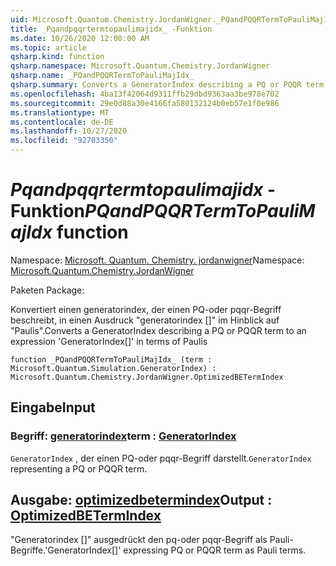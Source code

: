 ```yaml
---
uid: Microsoft.Quantum.Chemistry.JordanWigner._PQandPQQRTermToPauliMajIdx_
title: _Pqandpqqrtermtopaulimajidx_ -Funktion
ms.date: 10/26/2020 12:00:00 AM
ms.topic: article
qsharp.kind: function
qsharp.namespace: Microsoft.Quantum.Chemistry.JordanWigner
qsharp.name: _PQandPQQRTermToPauliMajIdx_
qsharp.summary: Converts a GeneratorIndex describing a PQ or PQQR term to an expression 'GeneratorIndex[]' in terms of Paulis
ms.openlocfilehash: 4ba13f42064d9311ffb29dbd9363aa3be978e702
ms.sourcegitcommit: 29e0d88a30e4166fa580132124b0eb57e1f0e986
ms.translationtype: MT
ms.contentlocale: de-DE
ms.lasthandoff: 10/27/2020
ms.locfileid: "92703350"
---
```

# <a name="_pqandpqqrtermtopaulimajidx_-function"></a><span data-ttu-id="f5128-102">_Pqandpqqrtermtopaulimajidx_ -Funktion</span><span class="sxs-lookup"><span data-stu-id="f5128-102">_PQandPQQRTermToPauliMajIdx_ function</span></span>

<span data-ttu-id="f5128-103">Namespace: [Microsoft. Quantum. Chemistry. jordanwigner](xref:Microsoft.Quantum.Chemistry.JordanWigner)</span><span class="sxs-lookup"><span data-stu-id="f5128-103">Namespace: [Microsoft.Quantum.Chemistry.JordanWigner](xref:Microsoft.Quantum.Chemistry.JordanWigner)</span></span>

<span data-ttu-id="f5128-104">Paketen [](https://nuget.org/packages/)</span><span class="sxs-lookup"><span data-stu-id="f5128-104">Package: [](https://nuget.org/packages/)</span></span>


<span data-ttu-id="f5128-105">Konvertiert einen generatorindex, der einen PQ-oder pqqr-Begriff beschreibt, in einen Ausdruck "generatorindex []" im Hinblick auf "Paulis".</span><span class="sxs-lookup"><span data-stu-id="f5128-105">Converts a GeneratorIndex describing a PQ or PQQR term to an expression 'GeneratorIndex[]' in terms of Paulis</span></span>

```qsharp
function _PQandPQQRTermToPauliMajIdx_ (term : Microsoft.Quantum.Simulation.GeneratorIndex) : Microsoft.Quantum.Chemistry.JordanWigner.OptimizedBETermIndex
```


## <a name="input"></a><span data-ttu-id="f5128-106">Eingabe</span><span class="sxs-lookup"><span data-stu-id="f5128-106">Input</span></span>

### <a name="term--generatorindex"></a><span data-ttu-id="f5128-107">Begriff: [generatorindex](xref:Microsoft.Quantum.Simulation.GeneratorIndex)</span><span class="sxs-lookup"><span data-stu-id="f5128-107">term : [GeneratorIndex](xref:Microsoft.Quantum.Simulation.GeneratorIndex)</span></span>

<span data-ttu-id="f5128-108">`GeneratorIndex` , der einen PQ-oder pqqr-Begriff darstellt.</span><span class="sxs-lookup"><span data-stu-id="f5128-108">`GeneratorIndex` representing a PQ or PQQR term.</span></span>



## <a name="output--optimizedbetermindex"></a><span data-ttu-id="f5128-109">Ausgabe: [optimizedbetermindex](xref:Microsoft.Quantum.Chemistry.JordanWigner.OptimizedBETermIndex)</span><span class="sxs-lookup"><span data-stu-id="f5128-109">Output : [OptimizedBETermIndex](xref:Microsoft.Quantum.Chemistry.JordanWigner.OptimizedBETermIndex)</span></span>

<span data-ttu-id="f5128-110">"Generatorindex []" ausgedrückt den pq-oder pqqr-Begriff als Pauli-Begriffe.</span><span class="sxs-lookup"><span data-stu-id="f5128-110">'GeneratorIndex[]' expressing PQ or PQQR term as Pauli terms.</span></span>